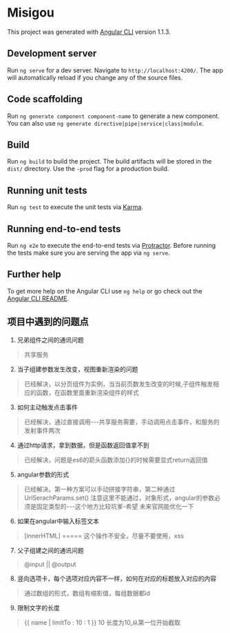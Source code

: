# Misigou

This project was generated with [Angular CLI](https://github.com/angular/angular-cli) version 1.1.3.

## Development server

Run `ng serve` for a dev server. Navigate to `http://localhost:4200/`. The app will automatically reload if you change any of the source files.

## Code scaffolding

Run `ng generate component component-name` to generate a new component. You can also use `ng generate directive|pipe|service|class|module`.

## Build

Run `ng build` to build the project. The build artifacts will be stored in the `dist/` directory. Use the `-prod` flag for a production build.

## Running unit tests

Run `ng test` to execute the unit tests via [Karma](https://karma-runner.github.io).

## Running end-to-end tests

Run `ng e2e` to execute the end-to-end tests via [Protractor](http://www.protractortest.org/).
Before running the tests make sure you are serving the app via `ng serve`.

## Further help

To get more help on the Angular CLI use `ng help` or go check out the [Angular CLI README](https://github.com/angular/angular-cli/blob/master/README.md).


## 项目中遇到的问题点

1. 兄弟组件之间的通讯问题
> 共享服务

2. 当子组建参数发生改变，视图重新渲染的问题
> 已经解决，以分页组件为实例，当当前页数发生改变的时候,子组件触发相应的函数，在函数里面重新渲染组件的样式

3. 如何主动触发点击事件
> 已经解决，通过直接调用---共享服务需要，手动调用点击事件，和服务的发射事件两次

4.  通过http请求，拿到数据，但是函数返回值拿不到
> 已经解决，问题是es6的箭头函数添加{}的时候需要显式return返回值

5. angular参数的形式
> 已经解决。第一种方案可以手动拼接字符串，第二种通过UrlSerachParams.set()
> 注意这里不能通过，对象形式，angular的参数必须是固定类型的---这个地方比较坑爹-希望
> 未来官网能优化一下

6. 如果在angular中输入标签文本
> [innerHTML] ===== 这个操作不安全，尽量不要使用，xss

7. 父子组建之间的通讯问题
> @input   || @output

8. 竖向选项卡，每个选项对应内容不一样，如何在对应的标题放入对应的内容
> 通过数组的形式，数组有缩影值，每组数据都id

9. 限制文字的长度
>{{ name | limitTo : 10 : 1 }} 10 长度为10,从第一位开始截取
